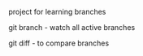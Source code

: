 project for learning branches

git branch - watch all active branches

git diff - to compare branches